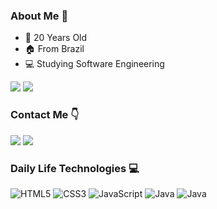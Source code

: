 ### About Me 👋 
  - 👶 20 Years Old
  - 🏠 From Brazil
  - 💻 Studying Software Engineering
<div>
    <img src="https://github-readme-stats.vercel.app/api?username=aguiarDavi&show_icons=true&theme=dracula">
    <img src="https://github-readme-stats.vercel.app/api/top-langs/?username=aguiarDavi&layout=compact&theme=dracula">
</div>

### Contact Me 👇
<div>
    <a href="https://www.linkedin.com/in/davi-aguiar-de-oliveira-b30b5b196/" target="_blank"><img src="https://img.shields.io/badge/LinkedIn-0077B5?style=for-the-badge&logo=linkedin&logoColor=white" target="_blank"></a>
    <a href="https://www.instagram.com/04daviaoliveira/" target="_blank"><img src="https://img.shields.io/badge/Instagram-E4405F?style=for-the-badge&logo=instagram&logoColor=white" target="_blank"></a>
</div>

### Daily Life Technologies 💻
<div>
<img alt="HTML5" src="https://img.shields.io/badge/HTML5-E34F26?style=for-the-badge&logo=html5&logoColor=white" />
<img alt="CSS3" src="https://img.shields.io/badge/CSS3-1572B6?style=for-the-badge&logo=css3&logoColor=white" />
<img alt="JavaScript" src="https://img.shields.io/badge/JavaScript-323330?style=for-the-badge&logo=javascript&logoColor=F7DF1E" />
<img alt="Java" src="https://img.shields.io/badge/Java-ED8B00?style=for-the-badge&logo=openjdk&logoColor=white" />
<img alt="Java" src="https://img.shields.io/badge/PostgreSQL-316192?style=for-the-badge&logo=postgresql&logoColor=white" />
</div>
